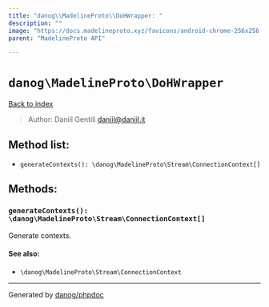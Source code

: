 ```yaml
---
title: "danog\\MadelineProto\\DoHWrapper: "
description: ""
image: "https://docs.madelineproto.xyz/favicons/android-chrome-256x256.png"
parent: "MadelineProto API"

---
```

# `danog\MadelineProto\DoHWrapper`
[Back to index](../../index.html)

> Author: Daniil Gentili <daniil@daniil.it>  
  

  




## Method list:
* `generateContexts(): \danog\MadelineProto\Stream\ConnectionContext[]`

## Methods:
### `generateContexts(): \danog\MadelineProto\Stream\ConnectionContext[]`

Generate contexts.


#### See also: 
* `\danog\MadelineProto\Stream\ConnectionContext`




---
Generated by [danog/phpdoc](https://phpdoc.daniil.it)

